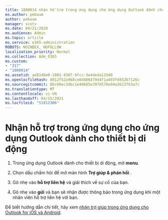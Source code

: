 ```yaml
---
title: 1800014 nhận hỗ trợ trong ứng dụng cho ứng dụng Outlook dành cho thiết bị di động
ms.author: pebaum
author: pebaum
manager: scotv
ms.date: 04/21/2020
ms.audience: Admin
ms.topic: article
ms.service: o365-administration
ROBOTS: NOINDEX, NOFOLLOW
localization_priority: Normal
ms.collection: Adm_O365
ms.custom:
- "317"
- "1800014"
ms.assetid: ae8140e0-1802-4387-9fcc-3e4deda115d8
ms.openlocfilehash: 8912f52a968ce0d406479d4f1a403fd452b7126c
ms.sourcegitcommit: 8bc60ec34bc1e40685e3976576e04a2623f63a7c
ms.translationtype: MT
ms.contentlocale: vi-VN
ms.lasthandoff: 04/15/2021
ms.locfileid: "51812306"
---
```

# <a name="get-in-app-support-for-the-outlook-mobile-app"></a>Nhận hỗ trợ trong ứng dụng cho ứng dụng Outlook dành cho thiết bị di động

1. Trong ứng dụng Outlook dành cho thiết bị di động, mở **menu**.

2. Chọn dấu chấm hỏi để mở màn hình **Trợ giúp &amp; phản hồi** .

3. Gõ nhẹ vào **hỗ trợ liên hệ** và giải thích về sự cố của bạn.

4. Gõ nhẹ vào **gửi** và bạn sẽ nhận được thông báo trong ứng dụng khi một nhân viên hỗ trợ liên hệ với bạn.

Để biết hướng dẫn chi tiết, hãy xem [nhận trợ giúp trong ứng dụng cho Outlook for iOS và Android](https://support.office.com/article/218a22d1-9fa5-4889-b689-de1c63493243.aspx#ID0EAABAAA=Contact_Support).
